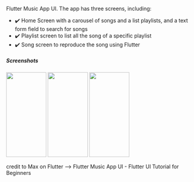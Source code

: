 Flutter Music App UI. The app has three screens, including:

- ✔️  Home Screen with a carousel of songs and a list playlists, and a text form field to search for songs
- ✔️  Playlist screen to list all the song of a specific playlist 
- ✔️  Song screen to reproduce the song using Flutter


##### Screenshots 

<img src="https://user-images.githubusercontent.com/7443126/202563681-f942578b-5f21-4695-8538-3cdd1441dade.png" width="108" height="228">
<img src="https://user-images.githubusercontent.com/7443126/202563682-9832ae3b-db72-4d21-9d68-cf40107dfe89.png" width="108" height="228">
<img src="https://user-images.githubusercontent.com/7443126/202563687-1b6bb1c2-813a-4d7f-867e-4dd61bdce881.png" width="108" height="228">

credit to Max on Flutter --> Flutter Music App UI - Flutter UI Tutorial for Beginners
